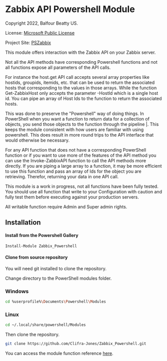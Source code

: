# Zabbix API Powershell Module

Copyright 2022, Balfour Beatty US.

License: [Microsoft Public License](https://opensource.org/license/ms-pl-html)

Project Site: [PSZabbix](https://github.com/Clifra-Jones/PSZabbix)

This module offers interaction with the Zabbix API on your Zabbix server.

Not all the API methods have corresponding Powershell functions and not all functions expose all parameters of the API calls.

For instance the host.get API call accepts several array properties like hostids, groupids, itemids, etc. that can be used to return the associated hosts that corresponding to the values in those arrays. While the function Get-ZabbixHost only accepts the parameter -HostId which is a single host id.
You can pipe an array of Host Ids to the function to return the associated hosts.

This was done to preserve the "Powershell" way of doing things. In PowerShell when you want a function to return data for a collection of objects, you send those objects to the function through the pipeline |. This keeps the module consistent with how users are familiar with using powershell. This does result in more round trips to the API interface that would otherwise be necessary.

For any API function that does not have a corresponding PowerShell function or if you want to use more of the features of the API method you can use the Invoke-ZabbixAPI function to call the API methods more directly. If you are piping a large array to a function, it may be more efficient to use this function and pass an array of Ids for the object you are retrieving. Therefor, returning your data in one API call.

This module is a work in progress, not all functions have been fully tested. You should use all function that write to your Configuration with caution and fully test them before executing against your production servers.

All writable function require Admin and Super admin rights.

## Installation

#### Install from the Powershell Gallery

```powershell
Install-Module Zabbix_Powershell
```

#### Clone from source repository

You will need git installed to clone the repository.

Change directory to the PowerShell modules folder.

### Windows

```bash
cd %userprofile%\Documents\Powershell\Modules
```

### Linux

```bash
cd ~/.local/share/powershell/Modules
```

Then clone the repository.

```bash
git clone https://github.com/Clifra-Jones/Zabbix_Powershell.git
```

You can access the module function reference [here](https://clifra-jones.github.io/Zabbix_Powershell/docs/reference.html).
